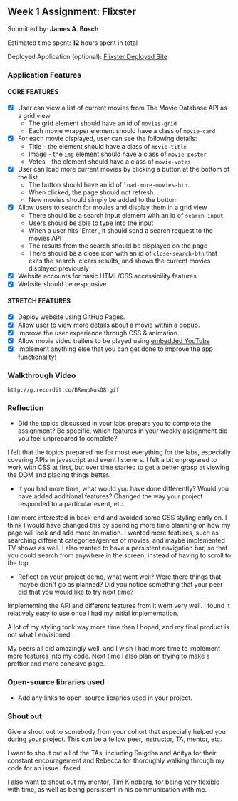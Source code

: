 
## Week 1 Assignment: Flixster

Submitted by: **James A. Bosch**

Estimated time spent: **12** hours spent in total

Deployed Application (optional): [Flixster Deployed Site](https://boschio.github.io/flixster_starter/)

### Application Features

#### CORE FEATURES

- [x] User can view a list of current movies from The Movie Database API as a grid view
  - The grid element should have an id of `movies-grid`
  - Each movie wrapper element should have a class of `movie-card`
- [x] For each movie displayed, user can see the following details:
  - Title - the element should have a class of `movie-title`
  - Image - the `img` element should have a class of `movie-poster`
  - Votes - the element should have a class of `movie-votes`
- [x] User can load more current movies by clicking a button at the bottom of the list
  - The button should have an id of `load-more-movies-btn`.
  - When clicked, the page should not refresh.
  - New movies should simply be added to the bottom
- [x] Allow users to search for movies and display them in a grid view
  - There should be a search input element with an id of `search-input`
  - Users should be able to type into the input
  - When a user hits 'Enter', it should send a search request to the movies API
  - The results from the search should be displayed on the page
  - There should be a close icon with an id of `close-search-btn` that exits the search, clears results, and shows the current movies displayed previously
- [x] Website accounts for basic HTML/CSS accessibility features
- [x] Website should be responsive

#### STRETCH FEATURES

- [x] Deploy website using GitHub Pages. 
- [x] Allow user to view more details about a movie within a popup.
- [x] Improve the user experience through CSS & animation.
- [x] Allow movie video trailers to be played using [embedded YouTube](https://support.google.com/youtube/answer/171780?hl=en)
- [x] Implement anything else that you can get done to improve the app functionality!

### Walkthrough Video

`http://g.recordit.co/BRwwpNusQ8.gif`

### Reflection

* Did the topics discussed in your labs prepare you to complete the assignment? Be specific, which features in your weekly assignment did you feel unprepared to complete?

I felt that the topics prepared me for most everything for the labs, especially covering APIs in javascript and event listeners. I felt a bit unprepared to work with CSS at first, but over time started to get a better grasp at viewing the DOM and placing things better. 

* If you had more time, what would you have done differently? Would you have added additional features? Changed the way your project responded to a particular event, etc.
  
I am more interested in back-end and avoided some CSS styling early on. I think I would have changed this by spending more time planning on how my page will look and add more animation. I wanted more features, such as searching different categories/genres of movies, and maybe implemented TV shows as well. I also wanted to have a persistent navigation bar, so that you could search from anywhere in the screen, instead of having to scroll to the top.

* Reflect on your project demo, what went well? Were there things that maybe didn't go as planned? Did you notice something that your peer did that you would like to try next time?

Implementing the API and different features from it went very well. I found it relatively easy to use once I had my initial implementation. 

A lot of my styling took way more time than I hoped, and my final product is not what I envisioned. 

My peers all did amazingly well, and I wish I had more time to implement more features into my code. Next time I also plan on trying to make a prettier and more cohesive page.

### Open-source libraries used

- Add any links to open-source libraries used in your project.

### Shout out

Give a shout out to somebody from your cohort that especially helped you during your project. This can be a fellow peer, instructor, TA, mentor, etc.

I want to shout out all of the TAs, including Snigdha and Anitya for their constant encouragement and Rebecca for thoroughly walking through my code for an issue I faced. 

I also want to shout out my mentor, Tim Kindberg, for being very flexible with time, as well as being persistent in his communication with me.